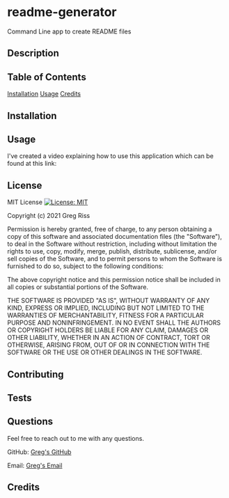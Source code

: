 # readme-generator
Command Line app to create README files 

## Description

## Table of Contents

[Installation](#installation)
[Usage](#usage)
[Credits](#credits)

## Installation

## Usage

I've created a video explaining how to use this application which can be found at this link: 

## License 

MIT License
[![License: MIT](https://img.shields.io/badge/License-MIT-yellow.svg)](https://opensource.org/licenses/MIT)

Copyright (c) 2021 Greg Riss

Permission is hereby granted, free of charge, to any person obtaining a copy
of this software and associated documentation files (the "Software"), to deal
in the Software without restriction, including without limitation the rights
to use, copy, modify, merge, publish, distribute, sublicense, and/or sell
copies of the Software, and to permit persons to whom the Software is
furnished to do so, subject to the following conditions:

The above copyright notice and this permission notice shall be included in all
copies or substantial portions of the Software.

THE SOFTWARE IS PROVIDED "AS IS", WITHOUT WARRANTY OF ANY KIND, EXPRESS OR
IMPLIED, INCLUDING BUT NOT LIMITED TO THE WARRANTIES OF MERCHANTABILITY,
FITNESS FOR A PARTICULAR PURPOSE AND NONINFRINGEMENT. IN NO EVENT SHALL THE
AUTHORS OR COPYRIGHT HOLDERS BE LIABLE FOR ANY CLAIM, DAMAGES OR OTHER
LIABILITY, WHETHER IN AN ACTION OF CONTRACT, TORT OR OTHERWISE, ARISING FROM,
OUT OF OR IN CONNECTION WITH THE SOFTWARE OR THE USE OR OTHER DEALINGS IN THE
SOFTWARE.

## Contributing

## Tests

## Questions

Feel free to reach out to me with any questions.

GitHub: [Greg's GitHub](https://github.com/gregriss) 

Email: [Greg's Email](gregriss23@gmail.com)

## Credits

